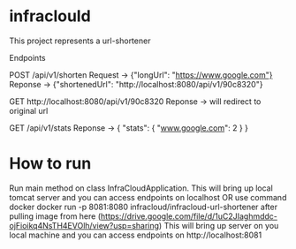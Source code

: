 # infraclould

This project represents a url-shortener

Endpoints

POST
/api/v1/shorten
Request -> {"longUrl": "https://www.google.com"}
Reponse -> {"shortenedUrl": "http://localhost:8080/api/v1/90c8320"}

GET
http://localhost:8080/api/v1/90c8320
Reponse -> will redirect to original url

GET
/api/v1/stats
Reponse -> {
    "stats": {
        "www.google.com": 2
    }
}

# How to run
Run main method on class InfraCloudApplication. This will bring up local tomcat server and you can access endpoints on localhost
OR
use command docker
docker run -p 8081:8080 infracloud/infracloud-url-shortener after pulling image from here (https://drive.google.com/file/d/1uC2JIaghmddc-ojFioikq4NsTH4EVOlh/view?usp=sharing)
This will bring up server on you local machine and you can access endpoints on http://localhost:8081
